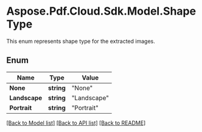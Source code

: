 # Aspose.Pdf.Cloud.Sdk.Model.ShapeType
This enum represents shape type for the extracted images.

## Enum

Name | Type | Value
------------ | ------------- | -------------
**None** | **string** | "None"
**Landscape** | **string** | "Landscape"
**Portrait** | **string** | "Portrait"


[[Back to Model list]](../README.md#documentation-for-models) [[Back to API list]](../README.md#documentation-for-api-endpoints) [[Back to README]](../README.md)

